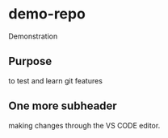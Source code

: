 # demo-repo
Demonstration

## Purpose
to test and learn git features

## One more subheader
making changes through the VS CODE editor.
